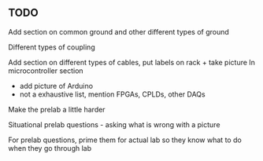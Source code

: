 ## TODO ##

Add section on common ground and other different types of ground

Different types of coupling

Add section on different types of cables, put labels on rack + take picture
In microcontroller section
 - add picture of Arduino
 - not a exhaustive list, mention FPGAs, CPLDs, other DAQs
 
Make the prelab a little harder

Situational prelab questions - asking what is wrong with a picture

For prelab questions, prime them for actual lab so they know what to do when they go through lab
